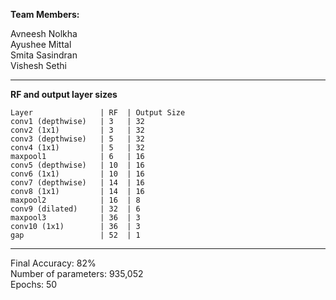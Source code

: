 **Team Members:**

Avneesh Nolkha  
Ayushee Mittal  
Smita Sasindran  
Vishesh Sethi   

-----

**RF and output layer sizes**
```
Layer               | RF  | Output Size   
conv1 (depthwise)   | 3   | 32   
conv2 (1x1)         | 3   | 32   
conv3 (depthwise)   | 5   | 32    
conv4 (1x1)         | 5   | 32   
maxpool1            | 6   | 16   
conv5 (depthwise)   | 10  | 16   
conv6 (1x1)         | 10  | 16   
conv7 (depthwise)   | 14  | 16   
conv8 (1x1)         | 14  | 16   
maxpool2            | 16  | 8   
conv9 (dilated)     | 32  | 6   
maxpool3            | 36  | 3   
conv10 (1x1)        | 36  | 3     
gap                 | 52  | 1   
```

---------


Final Accuracy: 82%   
Number of parameters: 935,052   
Epochs: 50   

